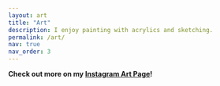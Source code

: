 ```yaml
---
layout: art
title: "Art"
description: I enjoy painting with acrylics and sketching.
permalink: /art/
nav: true
nav_order: 3
---
```



<b>Check out more on my [Instagram Art Page](https://www.instagram.com/adyaaart/)!